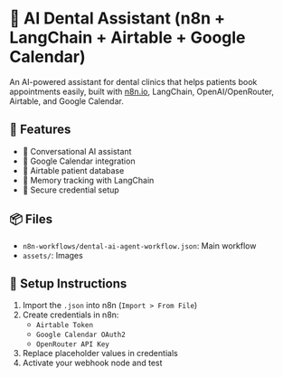 # 🦷 AI Dental Assistant (n8n + LangChain + Airtable + Google Calendar)

An AI-powered assistant for dental clinics that helps patients book appointments easily, built with [n8n.io](https://n8n.io), LangChain, OpenAI/OpenRouter, Airtable, and Google Calendar.

## 🚀 Features

- 🤖 Conversational AI assistant
- 📅 Google Calendar integration
- 📄 Airtable patient database
- 🧠 Memory tracking with LangChain
- 🔐 Secure credential setup

## 📦 Files

- `n8n-workflows/dental-ai-agent-workflow.json`: Main workflow
- `assets/`: Images 

## 🔧 Setup Instructions

1. Import the `.json` into n8n (`Import > From File`)
2. Create credentials in n8n:
   - `Airtable Token`
   - `Google Calendar OAuth2`
   - `OpenRouter API Key`
3. Replace placeholder values in credentials
4. Activate your webhook node and test

